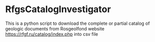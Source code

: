 # RfgsCatalogInvestigator
This is a python script to download the complete or partial catalog of geologic documents from Rosgeolfond website https://rfgf.ru/catalog/index.php into csv file
